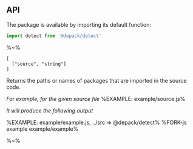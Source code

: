 ## API

The package is available by importing its default function:

```js
import detect from '@depack/detect'
```

%~%

```## detect => Array<string>
[
  ["source", "string"]
]
```

Returns the paths or names of packages that are imported in the source code.

_For example, for the given source file_
%EXAMPLE: example/source.js%

_It will produce the following output_

%EXAMPLE: example/example.js, ../src => @depack/detect%
%FORK-js example example/example%

%~%